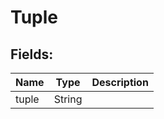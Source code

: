 # Tuple



## Fields:

Name | Type | Description
---------- | ---------- | ----------
tuple | String | 
